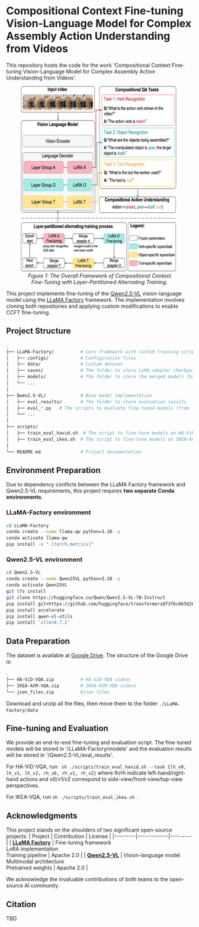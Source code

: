 # Compositional Context Fine-tuning Vision-Language Model for Complex Assembly Action Understanding from Videos
This repository hosts the code for the work 'Compositional Context Fine-tuning Vision-Language Model for Complex Assembly Action Understanding from Videos'.

<figure align="center">
  <img src="assets/Figure1.png" alt="Figure1" width="500" height="500"/>
  <figcaption><em>Figure 1: The Overall Framework of Compositional Context Fine-Tuning with Layer-Partitioned Alternating Training.</em></figcaption>
</figure>


This project implements fine-tuning of the [Qwen2.5-VL](https://github.com/QwenLM/Qwen-VL) vision-language model using the [LLaMA Factory](https://github.com/hiyouga/LLaMA-Factory) framework. The implementation involves cloning both repositories and applying custom modifications to enable CCFT fine-tuning.

## Project Structure
```bash
.
├── LLaMA-Factory/          # Core framework with custom training scripts
│   ├── configs/            # Configuration files
│   ├── data/               # Custom dataset
│   ├── saves/              # The folder to store LoRA adapter checkpoints
│   ├── models/             # The folder to store the merged models (base + adapters), ready for inference 
│   └── ... 
│
├── Qwen2.5-VL/             # Base model implementation
│   ├── eval_results/       # The folder to store evaluation results
│   ├── eval_*.py   # The scripts to evaluate fine-tuned models (from 'LLaMA-Factory/models/') on the testing dataset
│   └── ...                 
│
├── scripts/        
│   ├── train_eval_havid.sh  # The script to fine-tune models on HA-ViD-VQA datasets and evaluate the fine-tuned model.
│   ├── train_eval_ikea.sh  # The script to fine-tune models on IKEA-ASM-VQA dataset and evaluate the fine-tuned model.
│   
└── README.md               # Project documentation 
```
## Environment Preparation
Due to dependency conflicts between the LLaMA Factory framework and Qwen2.5-VL requirements, this project requires **two separate Conda environments**.

### LLaMA-Factory environment
```bash
cd LLaMA-Factory
conda create --name llama-qw python=3.10 -y
conda activate llama-qw
pip install -e ".[torch,metrics]"
```

### Qwen2.5-VL environment
```bash
cd Qwen2.5-VL
conda create --name Qwen25VL python=3.10 -y
conda activate Qwen25VL
git lfs install
git clone https://huggingface.co/Qwen/Qwen2.5-VL-7B-Instruct
pip install git+https://github.com/huggingface/transformers@f3f6c86582611976e72be054675e2bf0abb5f775
pip install accelerate
pip install qwen-vl-utils
pip install 'vllm>0.7.2'
```

## Data Preparation
The dataset is available at [Google Drive](https://drive.google.com/drive/folders/1rZ1tMeu4MAOLvz9s3pBBwS06ysouUMtE?usp=sharing).
The structure of the Google Drive is: 
```bash
.
├── HA-ViD-VQA.zip          # HA-ViD-VQA videos
├── IKEA-ASM-VQA.zip        # IKEA-ASM-VQA videos
└── json_files.zip          #json files
```
Download and unzip all the files, then move them to the folder ```./LLaMA-Factory/data```

## Fine-tuning and Evaluation
We provide an end-to-end fine-tuning and evaluation script. The fine-tuned models will be stored in '/LLaMA-Factory/models' and the evaluation results will be stored in '/Qwen2.5-VL/eval_results'.

For HA-ViD-VQA, run ``` sh ./scripts/train_eval_havid.sh --task {lh_v0, lh_v1, lh_v2, rh_v0, rh_v1, rh_v2}``` where lh/rh indicate left-hand/right-hand actions and v0/v1/v2 correspond to side-view/front-view/top-view perspectives.

For IKEA-VQA, run ```sh ./scripts/train_eval_ikea.sh ```.

## Acknowledgments

This project stands on the shoulders of two significant open-source projects:
| Project | Contribution | License |
|---------|-------------|---------|
| **[LLaMA Factory](https://github.com/hiyouga/LLaMA-Factory)** | Fine-tuning framework<br>LoRA implementation<br>Training pipeline | Apache 2.0 |
| **[Qwen2.5-VL](https://github.com/QwenLM/Qwen-VL)** | Vision-language model<br>Multimodal architecture<br>Pretrained weights | Apache 2.0 |

We acknowledge the invaluable contributions of both teams to the open-source AI community.

## Citation
TBD
